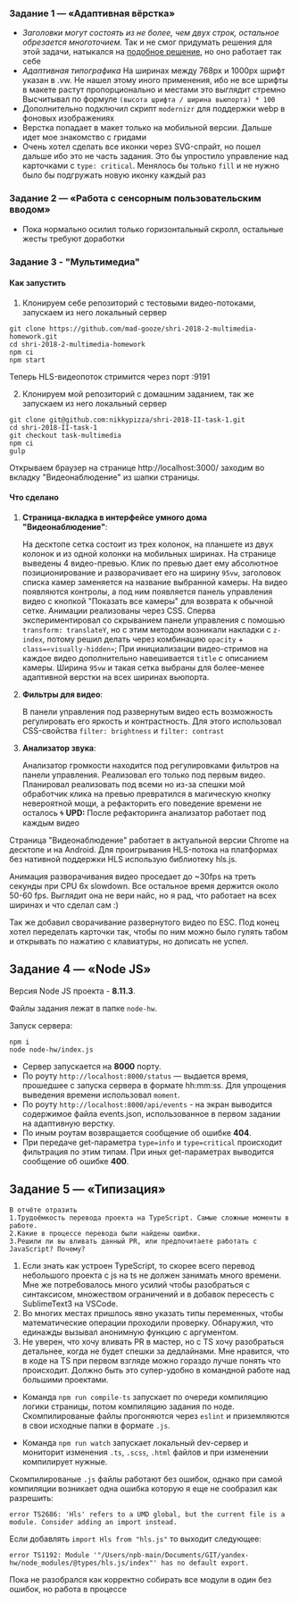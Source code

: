 ### Задание 1 — «Адаптивная вёрстка»

* _Заголовки могут состоять из не более, чем двух строк, остальное обрезается многоточием._
Так и не смог придумать решения для этой задачи, натыкался на [подобное решение](https://codepen.io/natonischuk/pen/QbGWBa), но оно работает так себе
* _Адаптивная типографика_
На ширинах между 768px и 1000px шрифт указан в .vw. Не нашел этому иного применения, ибо не все шрифты в макете растут пропорционально и местами это выглядит стремно
Высчитывал по формуле `(высота шрифта / ширина вьюпорта) * 100`
* Дополнительно подключил скрипт `modernizr` для поддержки webp в фоновых изображениях
* Верстка попадает в макет только на мобильной версии. Дальше идет мое знакомство с гридами
* Очень хотел сделать все иконки через SVG-спрайт, но пошел дальше ибо это не часть задания. Это бы упростило управление над карточками с `type: critical`. Менялось бы только `fill` и не нужно было бы подгружать новую иконку каждый раз

### Задание 2 — «Работа с сенсорным пользовательским вводом»

* Пока нормально осилил только горизонтальный скролл, остальные жесты требуют доработки

### Задание 3 - "Мультимедиа"
#### Как запустить

1) Клонируем себе репозиторий с тестовыми видео-потоками, запускаем из него локальный сервер
```
git clone https://github.com/mad-gooze/shri-2018-2-multimedia-homework.git
cd shri-2018-2-multimedia-homework
npm ci
npm start
```
Теперь HLS-видеопоток стримится через порт :9191

2) Клонируем мой репозиторий с домашним заданием, так же запускаем из него локальный сервер 
```
git clone git@github.com:nikkypizza/shri-2018-II-task-1.git
cd shri-2018-II-task-1
git checkout task-multimedia
npm ci
gulp
```
Открываем браузер на странице http://localhost:3000/ заходим во вкладку "Видеонаблюдение" из шапки страницы.

#### Что сделано
1. **Страница-вкладка в интерфейсе умного дома "Видеонаблюдение"**:

    На десктопе сетка состоит из трех колонок, на планшете из двух колонок и из одной колонки на мобильных ширинах. На странице выведены 4 видео-превью.
    Клик по превью дает ему абсолютное позиционирование и разворачивает его на ширину `95vw`, заголовок списка камер заменяется на название выбранной камеры. На видео появляются контролы, а под ним появляется панель управления видео с кнопкой "Показать все камеры" для возврата к обычной сетке. 
 Анимации реализованы через CSS. 
Сперва экспериментировал со скрыванием панели управления с помошью `transform: translateY`, но с этим методом возникали накладки с `z-index`, потому решил делать через комбинацию `opacity` + `class=«visually-hidden»`;
При инициализации видео-стримов на каждое видео дополнительно навешивается `title` с описанием камеры.
Ширина `95vw` и такая сетка выбраны для более-менее адаптивной верстки на всех ширинах вьюпорта.
    
2. **Фильтры для видео**:

    В панели управления под развернутым видео есть возможность регулировать его яркость и контрастность. Для этого использовал CSS-свойства `filter: brightness` и `filter: contrast`
    
3. **Анализатор звука**:

    Анализатор громкости находится под регулировками фильтров на панели управления. Реализовал его только под первым видео. Планировал реализовать под всеми но из-за спешки мой обработчик клика на превью превратился в магическую кнопку невероятной мощи, а рефакторить его поведение времени не осталось :cyclone:
**UPD:** После рефакторинга анализатор работает под каждым видео

Страница "Видеонаблюдение" работает в актуальной версии Chrome на десктопе и на Android.
Для проигрывания HLS-потока на платформах без нативной поддержки HLS использую библиотеку hls.js.

Анимация разворачивания видео проседает до ~30fps на треть секунды при CPU 6x slowdown. Все остальное время держится около 50-60 fps. Выглядит она не вери найс, но я рад, что работает на всех ширинах и что сделал сам :)

Так же добавил сворачивание развернутого видео по ESC. Под конец хотел переделать карточки так, чтобы по ним можно было гулять табом и открывать по нажатию с клавиатуры, но дописать не успел.

## Задание 4 — «Node JS»

Версия Node JS проекта - **8.11.3**.

Файлы задания лежат в папке `node-hw`.

Запуск сервера:
```
npm i
node node-hw/index.js
```
- Сервер запускается на **8000** порту.
- По роуту `http://localhost:8000/status` — выдается время, прошедшее с запуска сервера в формате hh:mm:ss. Для упрощения выведения времени использовал `moment`.
- По роуту `http://localhost:8000/api/events` - на экран выводится содержимое файла events.json, использованное в первом задании на адаптивную верстку.
- По иным роутам возвращается сообщение об ошибке **404**.
- При передаче get-параметра `type=info` и `type=critical` происходит фильтрация по этим типам. При иных get-параметрах выводится сообщение об ошибке **400**.

## Задание 5 — «Типизация»
```
В отчёте отразить
1.Трудоёмкость перевода проекта на TypeScript. Самые сложные моменты в работе.
2.Какие в процессе перевода были найдены ошибки.
3.Решили ли вы вливать данный PR, или предпочитаете работать с JavaScript? Почему?
```

1. Если знать как устроен TypeScript, то скорее всего перевод небольшого проекта с js на ts не должен занимать много времени. Мне же потребовалось много усилий чтобы разобраться с синтаксисом, множеством ограничений и в добавок пересесть с SublimeText3 на VSCode.
2. Во многих местах пришлось явно указать типы переменных, чтобы математические операции проходили проверку. Обнаружил, что единажды вызывал анонимную функцию с аргументом.
3. Не уверен, что хочу вливать PR в мастер, но с TS хочу разобраться детальнее, когда не будет спешки за дедлайнами. Мне нравится, что в коде на TS при первом взгляде можно гораздо лучше понять что происходит. Должно быть это супер-удобно в командной работе над большими проектами.

* Команда `npm run compile-ts` запускает по очереди компиляцию логики страницы, потом компиляцию задания по ноде. Скомпилированые файлы прогоняются через `eslint` и приземляются в свои исходные папки в формате `.js`.

* Команда `npm run watch` запускает локальный dev-сервер и мониторит изменения `.ts`, `.scss`, `.html` файлов и при изменении компилирует нужные.



Скомпилированые `.js` файлы работают без ошибок, однако при самой компиляции возникает одна ошибка которую я еще не сообразил как разрешить:
```
error TS2686: 'Hls' refers to a UMD global, but the current file is a module. Consider adding an import instead.
```
Если добавлять `import Hls from "hls.js"` то выходит следующее:
```
error TS1192: Module '"/Users/npb-main/Documents/GIT/yandex-hw/node_modules/@types/hls.js/index"' has no default export.
```

Пока не разобрался как корректно собирать все модули в один без ошибок, но работа в процессе